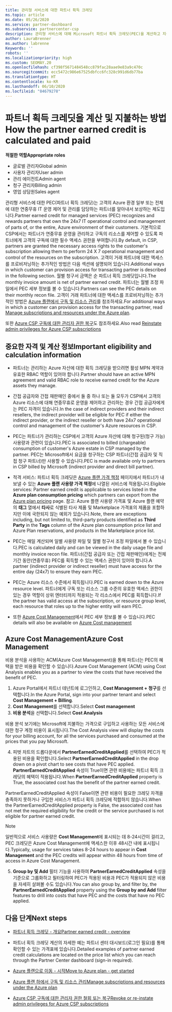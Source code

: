 ```yaml
---
title: 관리형 서비스에 대한 파트너 획득 크레딧
ms.topic: article
ms.date: 05/26/2020
ms.service: partner-dashboard
ms.subservice: partnercenter-csp
description: 관리형 서비스에 대해 Microsoft 파트너 획득 크레딧(PEC)을 계산하고 지불하는 방법과 자격을 갖추는 방법에 대해 알아봅니다.
author: LauraBrenner
ms.author: labrenne
Keywords: ''
robots: ''
ms.localizationpriority: high
ms.custom: SEOMAY.20
ms.openlocfilehash: cf398f5671484548cc879fac28aae9e83a9c470c
ms.sourcegitcommit: ecc5472c986e67525dbfcc6fc328c991d6db77ba
ms.translationtype: HT
ms.contentlocale: ko-KR
ms.lasthandoff: 06/10/2020
ms.locfileid: "84679278"
---
```

# <a name="how-the-partner-earned-credit-is-calculated-and-paid"></a><span data-ttu-id="b5f1a-103">파트너 획득 크레딧을 계산 및 지불하는 방법</span><span class="sxs-lookup"><span data-stu-id="b5f1a-103">How the partner earned credit is calculated and paid</span></span>

<span data-ttu-id="b5f1a-104">**적절한 역할**</span><span class="sxs-lookup"><span data-stu-id="b5f1a-104">**Appropriate roles**</span></span>

- <span data-ttu-id="b5f1a-105">글로벌 관리자</span><span class="sxs-lookup"><span data-stu-id="b5f1a-105">Global admin</span></span>
- <span data-ttu-id="b5f1a-106">사용자 관리자</span><span class="sxs-lookup"><span data-stu-id="b5f1a-106">User admin</span></span>
- <span data-ttu-id="b5f1a-107">관리 에이전트</span><span class="sxs-lookup"><span data-stu-id="b5f1a-107">Admin agent</span></span>
- <span data-ttu-id="b5f1a-108">청구 관리자</span><span class="sxs-lookup"><span data-stu-id="b5f1a-108">Billing admin</span></span>
- <span data-ttu-id="b5f1a-109">영업 상담원</span><span class="sxs-lookup"><span data-stu-id="b5f1a-109">Sales agent</span></span>

<span data-ttu-id="b5f1a-110">관리형 서비스에 대한 PEC(파트너 획득 크레딧)는 고객의 Azure 환경 일부 또는 전체에 대한 연중무휴 IT 운영 제어 및 관리를 담당하는 파트너를 알아내서 보상하는 제도입니다.</span><span class="sxs-lookup"><span data-stu-id="b5f1a-110">Partner earned credit for managed services (PEC) recognizes and rewards partners that own the 24x7 IT operational control and management of parts of, or the entire, Azure environment of their customers.</span></span> <span data-ttu-id="b5f1a-111">기본적으로 CSP에서는 파트너가 연중무휴 운영을 관리하고 구독의 리소스를 제어할 수 있도록 파트너에게 고객의 구독에 대한 필수 액세스 권한을 부여합니다.</span><span class="sxs-lookup"><span data-stu-id="b5f1a-111">By default, in CSP, partners are granted the necessary access rights to the customer's subscription allowing them to perform 24 X 7 operational management and control of the resources on the subscription.</span></span> <span data-ttu-id="b5f1a-112">고객이 거래 파트너에 대한 액세스를 프로비저닝하는 추가적인 방법은 다음 섹션에 설명되어 있습니다.</span><span class="sxs-lookup"><span data-stu-id="b5f1a-112">Additional ways in which customer can provision access for transacting partner is described in the following section.</span></span> <span data-ttu-id="b5f1a-113">월별 청구서 금액은 순 파트너 획득 크레딧입니다.</span><span class="sxs-lookup"><span data-stu-id="b5f1a-113">The monthly invoice amount is net of partner earned credit.</span></span> <span data-ttu-id="b5f1a-114">파트너는 월별 조정 파일에서 PEC 세부 정보를 볼 수 있습니다.</span><span class="sxs-lookup"><span data-stu-id="b5f1a-114">Partners can see the PEC details on their monthly recon file.</span></span> <span data-ttu-id="b5f1a-115">고객이 거래 파트너에 대한 액세스를 프로비저닝하는 추가적인 방법은 [Azure 플랜에서 구독 및 리소스 관리](azure-plan-manage.md)를 참조하세요.</span><span class="sxs-lookup"><span data-stu-id="b5f1a-115">For additional ways in which a customer can provision access for the transacting partner, read [Manage subscriptions and resources under the Azure plan](azure-plan-manage.md).</span></span>

<span data-ttu-id="b5f1a-116">또한 [Azure CSP 구독에 대한 관리자 권한 복구](revoke-reinstate-csp.md)도 참조하세요.</span><span class="sxs-lookup"><span data-stu-id="b5f1a-116">Also read [Reinstate admin privileges for Azure CSP subscriptions](revoke-reinstate-csp.md)</span></span>

## <a name="important-eligibility-and-calculation-information"></a><span data-ttu-id="b5f1a-117">중요한 자격 및 계산 정보</span><span class="sxs-lookup"><span data-stu-id="b5f1a-117">Important eligibility and calculation information</span></span>

- <span data-ttu-id="b5f1a-118">파트너는 관리하는 Azure 자산에 대한 획득 크레딧을 받으려면 활성 MPN 계약과 유효한 RBAC 역할이 있어야 합니다.</span><span class="sxs-lookup"><span data-stu-id="b5f1a-118">Partner should have an active MPN agreement and valid RBAC role to receive earned credit for the Azure assets they manage.</span></span> 

- <span data-ttu-id="b5f1a-119">간접 공급자와 간접 재판매인 중에서 둘 중 하나 또는 둘 모두가 CSP에서 고객의 Azure 리소스에 대해 연중무휴로 운영을 제어하고 관리하는 경우 간접 공급자에게는 PEC 자격이 있습니다.</span><span class="sxs-lookup"><span data-stu-id="b5f1a-119">In the case of indirect providers and their indirect resellers, the indirect provider will be eligible for PEC if either the indirect provider, or the indirect reseller or both have 24x7 operational control and management of the customer's Azure resources in CSP.</span></span>

- <span data-ttu-id="b5f1a-120">PEC는 파트너가 관리하는 CSP에서 고객의 Azure 자산에 대해 청구된(청구 가능) 사용량과 관련이 있습니다.</span><span class="sxs-lookup"><span data-stu-id="b5f1a-120">PEC is associated to billed (chargeable) consumption of customer's Azure estate in CSP managed by the partner.</span></span> <span data-ttu-id="b5f1a-121">PEC는 Microsoft에서 요금을 청구하는 CSP 파트너(간접 공급자 및 직접 청구 파트너)만 사용할 수 있습니다.</span><span class="sxs-lookup"><span data-stu-id="b5f1a-121">PEC is made available only to partners in CSP billed by Microsoft (indirect provider and direct bill partner).</span></span> 

- <span data-ttu-id="b5f1a-122">적격 서비스: 파트너 획득 크레딧은 [Azure 플랜 가격 책정](https://partner.microsoft.com/commerce/sales) 페이지에서 파트너가 내보낼 수 있는 **Azure 플랜 사용량 가격 책정**에 나열된 서비스에 적용됩니다.</span><span class="sxs-lookup"><span data-stu-id="b5f1a-122">Eligible services: Partner earned credit is applicable to services listed in the **Azure plan consumption pricing** which partners can export from the [Azure plan pricing](https://partner.microsoft.com/commerce/sales) page.</span></span> <span data-ttu-id="b5f1a-123">참고: Azure 플랜 사용량 가격표 및 Azure 플랜 예약의 **태그** 열에서 **타사**로 식별된 타사 제품 및 Marketplace 가격표의 제품을 포함하지만 이에 국한되지 않는 예외가 있습니다.</span><span class="sxs-lookup"><span data-stu-id="b5f1a-123">Note, there are exceptions including, but not limited to, third-party products identified as **Third Party** in  the **Tags** column of the Azure plan consumption price list and Azure Plan reservations, and products in the Marketplace price list.</span></span>

- <span data-ttu-id="b5f1a-124">PEC는 매일 계산되며 일별 사용량 파일 및 월별 청구서 조정 파일에서 볼 수 있습니다.</span><span class="sxs-lookup"><span data-stu-id="b5f1a-124">PEC is calculated daily and can be viewed in the daily usage file and monthly invoice recon file.</span></span> <span data-ttu-id="b5f1a-125">파트너(간접 공급자 또는 간접 재판매인)에게는 전체 기간 동안(연중무휴) PEC를 획득할 수 있는 액세스 권한이 있어야 합니다.</span><span class="sxs-lookup"><span data-stu-id="b5f1a-125">A partner (indirect provider or indirect reseller) must have access for the entire day (24x7) to ensure they earn PEC.</span></span>  

- <span data-ttu-id="b5f1a-126">PEC는 Azure 리소스 수준에서 획득됩니다.</span><span class="sxs-lookup"><span data-stu-id="b5f1a-126">PEC is earned down to the Azure resource level.</span></span> <span data-ttu-id="b5f1a-127">파트너에게 구독 또는 리소스 그룹 수준의 유효한 액세스 권한이 있는 경우 역할이 상위 엔터티까지 적용되는 각 리소스에서 PEC를 획득합니다.</span><span class="sxs-lookup"><span data-stu-id="b5f1a-127">If the partner has valid access at the subscription, or resource group level, each resource that roles up to the higher entity will earn PEC.</span></span>  

- <span data-ttu-id="b5f1a-128">또한 [Azure Cost Management](https://go.microsoft.com/fwlink/?linkid=2106482)에서 PEC 세부 정보를 볼 수 있습니다.</span><span class="sxs-lookup"><span data-stu-id="b5f1a-128">PEC details will also be available on [Azure Cost management](https://go.microsoft.com/fwlink/?linkid=2106482)</span></span>

## <a name="azure-cost-management"></a><span data-ttu-id="b5f1a-129">Azure Cost Management</span><span class="sxs-lookup"><span data-stu-id="b5f1a-129">Azure Cost Management</span></span>

 <span data-ttu-id="b5f1a-130">비용 분석을 사용하는 ACM(Azure Cost Management)을 통해 파트너는 PEC의 혜택을 받은 비용을 확인할 수 있습니다.</span><span class="sxs-lookup"><span data-stu-id="b5f1a-130">Azure Cost Management (ACM) using Cost Analysis enables you as a partner to view the costs that have received the benefit of PEC.</span></span>  

1. <span data-ttu-id="b5f1a-131">Azure Portal에서 파트너 테넌트에 로그인하고, **Cost Management + 청구**를 선택합니다.</span><span class="sxs-lookup"><span data-stu-id="b5f1a-131">In the Azure Portal, sign into your partner tenant and select **Cost Management + Billing**.</span></span>
2.  <span data-ttu-id="b5f1a-132">**Cost Management**를 선택합니다.</span><span class="sxs-lookup"><span data-stu-id="b5f1a-132">Select **Cost management**</span></span>
3.  <span data-ttu-id="b5f1a-133">**비용 분석**을 선택합니다.</span><span class="sxs-lookup"><span data-stu-id="b5f1a-133">Select **Cost Analysis**</span></span>

<span data-ttu-id="b5f1a-134">비용 분석 보기에는 Microsoft에 지불하는 가격으로 구입하고 사용하는 모든 서비스에 대한 청구 계정 비용이 표시됩니다.</span><span class="sxs-lookup"><span data-stu-id="b5f1a-134">The Cost Analysis view will display the costs for your billing account, for all the services purchased and consumed at the prices that you pay Microsoft.</span></span>

4.  <span data-ttu-id="b5f1a-135">피벗 차트의 드롭다운에서 **PartnerEarnedCreditApplied**를 선택하여 PEC가 적용된 비용을 확인합니다.</span><span class="sxs-lookup"><span data-stu-id="b5f1a-135">Select **PartnerEarnedCreditApplied** in the drop down on a pivot chart to see costs that have PEC applied.</span></span> <span data-ttu-id="b5f1a-136">**PartnerEarnedCreditApplied** 속성이 True이면 관련 비용에는 파트너 획득 크레딧의 혜택이 적용됩니다.</span><span class="sxs-lookup"><span data-stu-id="b5f1a-136">When **PartnerEarnedCreditApplied** property is True, the associated cost has the benefit of the partner earned credit.</span></span> 

<span data-ttu-id="b5f1a-137">PartnerEarnedCreditApplied 속성이 False이면 관련 비용이 필요한 크레딧 자격을 충족하지 못하거나 구입한 서비스가 파트너 획득 크레딧에 적합하지 않습니다.</span><span class="sxs-lookup"><span data-stu-id="b5f1a-137">When the PartnerEarnedCreditApplied property is False, the associated cost has not met the required eligibility for the credit or the service purchased is not eligible for partner earned credit.</span></span>

>[!NOTE] 
><span data-ttu-id="b5f1a-138">일반적으로 서비스 사용량은 **Cost Management**에 표시되는 데 8-24시간이 걸리고, PEC 크레딧은 Azure Cost Management에 액세스한 이후 48시간 내에 표시됩니다.</span><span class="sxs-lookup"><span data-stu-id="b5f1a-138">Typically, usage for services takes 8-24 hours to appear in **Cost Management** and the PEC credits will appear within 48 hours from time of access in Azure Cost Management.</span></span>

5. <span data-ttu-id="b5f1a-139">**Group by 및 Add** 필터 기능을 사용하여 **PartnerEarnedCreditApplied** 속성을 기준으로 그룹화하고 필터링하여 PEC가 적용된 비용과 PEC가 적용되지 않은 비용을 자세히 살펴볼 수도 있습니다.</span><span class="sxs-lookup"><span data-stu-id="b5f1a-139">You can also group by, and filter by, the **PartnerEarnedCreditApplied** property using the **Group by and Add** filter features to drill into costs that have PEC and the costs that have no PEC applied.</span></span>

## <a name="next-steps"></a><span data-ttu-id="b5f1a-140">다음 단계</span><span class="sxs-lookup"><span data-stu-id="b5f1a-140">Next steps</span></span>

- [<span data-ttu-id="b5f1a-141">파트너 획득 크레딧 - 개요</span><span class="sxs-lookup"><span data-stu-id="b5f1a-141">Partner earned credit - overview</span></span>](partner-earned-credit.md)

- <span data-ttu-id="b5f1a-142">파트너 획득 크레딧 계산의 자세한 예는 파트너 센터 대시보드(로그인 필요)를 통해 확인할 수 있는 가격표에 있습니다.</span><span class="sxs-lookup"><span data-stu-id="b5f1a-142">Detailed examples of partner earned credit calculations are located on the price list which you can reach through the Partner Center dashboard (sign-in required).</span></span>

- [<span data-ttu-id="b5f1a-143">Azure 플랜으로 이동 - 시작</span><span class="sxs-lookup"><span data-stu-id="b5f1a-143">Move to Azure plan - get started</span></span>](azure-plan-get-started.md)

- [<span data-ttu-id="b5f1a-144">Azure 플랜 하에서 구독 및 리소스 관리</span><span class="sxs-lookup"><span data-stu-id="b5f1a-144">Manage subscriptions and resources under the Azure plan</span></span>](azure-plan-manage.md)

- [<span data-ttu-id="b5f1a-145">Azure CSP 구독에 대한 관리자 권한 철회 또는 복구</span><span class="sxs-lookup"><span data-stu-id="b5f1a-145">Revoke or re-instate admin privileges for Azure CSP subscriptions  </span></span>](revoke-reinstate-csp.md)

